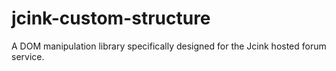 # jcink-custom-structure
A DOM manipulation library specifically designed for the Jcink hosted forum service.
